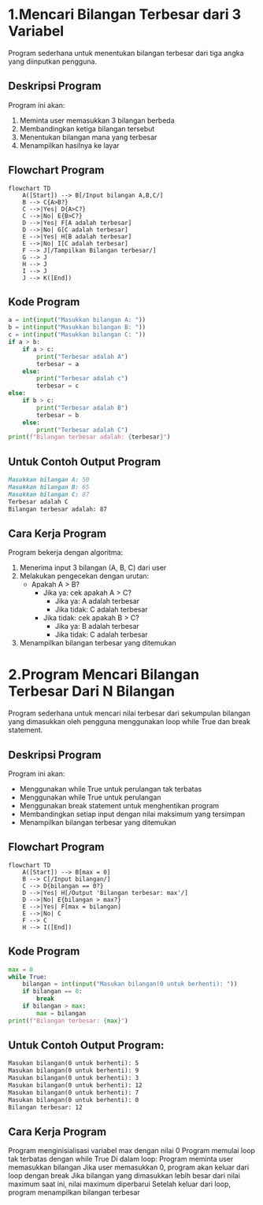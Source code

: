 # 1.Mencari Bilangan Terbesar dari 3 Variabel
Program sederhana untuk menentukan bilangan terbesar dari tiga angka yang diinputkan pengguna.
 ## Deskripsi Program
 
Program ini akan:
1. Meminta user memasukkan 3 bilangan berbeda
2. Membandingkan ketiga bilangan tersebut
3. Menentukan bilangan mana yang terbesar
4. Menampilkan hasilnya ke layar
## Flowchart Program
````mermaid
flowchart TD
    A([Start]) --> B[/Input bilangan A,B,C/]
    B --> C{A>B?}
    C -->|Yes| D{A>C?}
    C -->|No| E{B>C?}
    D -->|Yes| F[A adalah terbesar]
    D -->|No| G[C adalah terbesar]
    E -->|Yes| H[B adalah terbesar]
    E -->|No| I[C adalah terbesar]
    F --> J[/Tampilkan Bilangan terbesar/]
    G --> J
    H --> J
    I --> J
    J --> K([End])
````
## Kode Program
```Python
a = int(input("Masukkan bilangan A: "))
b = int(input("Masukkan bilangan B: "))
c = int(input("Masukkan bilangan C: "))
if a > b:
    if a > c:
        print("Terbesar adalah A")
        terbesar = a
    else:
        print("Terbesar adalah c")
        terbesar = c
else:
    if b > c:
        print("Terbesar adalah B")
        terbesar = b
    else:
        print("Terbesar adalah C")
print(f"Bilangan terbesar adalah: {terbesar}")
```
## Untuk Contoh Output Program
````markdown
Masukkan bilangan A: 50
Masukkan bilangan B: 65
Masukkan bilangan C: 87
Terbesar adalah C
Bilangan terbesar adalah: 87
````
   
## Cara Kerja Program
Program bekerja dengan algoritma:
1. Menerima input 3 bilangan (A, B, C) dari user
2. Melakukan pengecekan dengan urutan:
   - Apakah A > B?
     - Jika ya: cek apakah A > C?
       - Jika ya: A adalah terbesar
       - Jika tidak: C adalah terbesar
     - Jika tidak: cek apakah B > C?
       - Jika ya: B adalah terbesar
       - Jika tidak: C adalah terbesar
3. Menampilkan bilangan terbesar yang ditemukan
# 2.Program Mencari Bilangan Terbesar Dari N Bilangan
Program sederhana untuk mencari nilai terbesar dari sekumpulan bilangan yang dimasukkan oleh pengguna menggunakan loop while True dan break statement.
## Deskripsi Program

Program ini akan:
- Menggunakan while True untuk perulangan tak terbatas
- Menggunakan while True untuk perulangan
- Menggunakan break statement untuk menghentikan program
- Membandingkan setiap input dengan nilai maksimum yang tersimpan
- Menampilkan bilangan terbesar yang ditemukan
## Flowchart Program
```mermaid
flowchart TD
    A([Start]) --> B[max = 0]
    B --> C[/Input bilangan/]
    C --> D{bilangan == 0?}
    D -->|Yes| H[/Output 'Bilangan terbesar: max'/]
    D -->|No| E{bilangan > max?}
    E -->|Yes| F[max = bilangan]
    E -->|No| C
    F --> C
    H --> I([End])
```
## Kode Program
```python
max = 0                                              
while True:                                          
    bilangan = int(input("Masukan bilangan(0 untuk berhenti): "))  
    if bilangan == 0:                               
        break                                       
    if bilangan > max:                     
        max = bilangan                     
print(f"Bilangan terbesar: {max}")
```
## Untuk Contoh Output Program:
````markdown
Masukan bilangan(0 untuk berhenti): 5
Masukan bilangan(0 untuk berhenti): 9
Masukan bilangan(0 untuk berhenti): 3
Masukan bilangan(0 untuk berhenti): 12
Masukan bilangan(0 untuk berhenti): 7
Masukan bilangan(0 untuk berhenti): 0
Bilangan terbesar: 12
````
## Cara Kerja Program
Program menginisialisasi variabel max dengan nilai 0
Program memulai loop tak terbatas dengan while True
Di dalam loop:
Program meminta user memasukkan bilangan
Jika user memasukkan 0, program akan keluar dari loop dengan break
Jika bilangan yang dimasukkan lebih besar dari nilai maximum saat ini, nilai maximum diperbarui
Setelah keluar dari loop, program menampilkan bilangan terbesar
